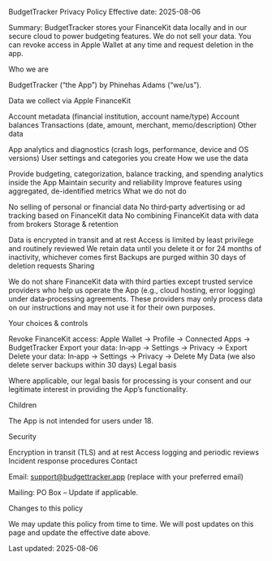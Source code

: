 BudgetTracker Privacy Policy
Effective date: 2025-08-06

Summary: BudgetTracker stores your FinanceKit data locally and in our secure cloud to power budgeting features. We do not sell your data. You can revoke access in Apple Wallet at any time and request deletion in the app.

Who we are

BudgetTracker (“the App”) by Phinehas Adams (“we/us”).

Data we collect via Apple FinanceKit

Account metadata (financial institution, account name/type)
Account balances
Transactions (date, amount, merchant, memo/description)
Other data

App analytics and diagnostics (crash logs, performance, device and OS versions)
User settings and categories you create
How we use the data

Provide budgeting, categorization, balance tracking, and spending analytics inside the App
Maintain security and reliability
Improve features using aggregated, de-identified metrics
What we do not do

No selling of personal or financial data
No third‑party advertising or ad tracking based on FinanceKit data
No combining FinanceKit data with data from brokers
Storage & retention

Data is encrypted in transit and at rest
Access is limited by least privilege and routinely reviewed
We retain data until you delete it or for 24 months of inactivity, whichever comes first
Backups are purged within 30 days of deletion requests
Sharing

We do not share FinanceKit data with third parties except trusted service providers who help us operate the App (e.g., cloud hosting, error logging) under data‑processing agreements. These providers may only process data on our instructions and may not use it for their own purposes.

Your choices & controls

Revoke FinanceKit access: Apple Wallet → Profile → Connected Apps → BudgetTracker
Export your data: In‑app → Settings → Privacy → Export
Delete your data: In‑app → Settings → Privacy → Delete My Data (we also delete server backups within 30 days)
Legal basis

Where applicable, our legal basis for processing is your consent and our legitimate interest in providing the App’s functionality.

Children

The App is not intended for users under 18.

Security

Encryption in transit (TLS) and at rest
Access logging and periodic reviews
Incident response procedures
Contact

Email: support@budgettracker.app (replace with your preferred email)

Mailing: PO Box – Update if applicable.

Changes to this policy

We may update this policy from time to time. We will post updates on this page and update the effective date above.

Last updated: 2025-08-06
